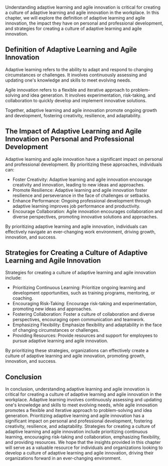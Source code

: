 
Understanding adaptive learning and agile innovation is critical for creating a culture of adaptive learning and agile innovation in the workplace. In this chapter, we will explore the definition of adaptive learning and agile innovation, the impact they have on personal and professional development, and strategies for creating a culture of adaptive learning and agile innovation.

Definition of Adaptive Learning and Agile Innovation
----------------------------------------------------

Adaptive learning refers to the ability to adapt and respond to changing circumstances or challenges. It involves continuously assessing and updating one's knowledge and skills to meet evolving needs.

Agile innovation refers to a flexible and iterative approach to problem-solving and idea generation. It involves experimentation, risk-taking, and collaboration to quickly develop and implement innovative solutions.

Together, adaptive learning and agile innovation promote ongoing growth and development, fostering creativity, resilience, and adaptability.

The Impact of Adaptive Learning and Agile Innovation on Personal and Professional Development
---------------------------------------------------------------------------------------------

Adaptive learning and agile innovation have a significant impact on personal and professional development. By prioritizing these approaches, individuals can:

* Foster Creativity: Adaptive learning and agile innovation encourage creativity and innovation, leading to new ideas and approaches.
* Promote Resilience: Adaptive learning and agile innovation foster resilience and perseverance in the face of challenges or setbacks.
* Enhance Performance: Ongoing professional development through adaptive learning improves job performance and productivity.
* Encourage Collaboration: Agile innovation encourages collaboration and diverse perspectives, promoting innovative solutions and approaches.

By prioritizing adaptive learning and agile innovation, individuals can effectively navigate an ever-changing work environment, driving growth, innovation, and success.

Strategies for Creating a Culture of Adaptive Learning and Agile Innovation
---------------------------------------------------------------------------

Strategies for creating a culture of adaptive learning and agile innovation include:

* Prioritizing Continuous Learning: Prioritize ongoing learning and development opportunities, such as training programs, mentoring, or coaching.
* Encouraging Risk-Taking: Encourage risk-taking and experimentation, promoting new ideas and approaches.
* Fostering Collaboration: Foster a culture of collaboration and diverse perspectives, encouraging open communication and teamwork.
* Emphasizing Flexibility: Emphasize flexibility and adaptability in the face of changing circumstances or challenges.
* Providing Resources: Provide resources and support for employees to pursue adaptive learning and agile innovation.

By prioritizing these strategies, organizations can effectively create a culture of adaptive learning and agile innovation, promoting growth, innovation, and success.

Conclusion
----------

In conclusion, understanding adaptive learning and agile innovation is critical for creating a culture of adaptive learning and agile innovation in the workplace. Adaptive learning involves continuously assessing and updating one's knowledge and skills to meet evolving needs, while agile innovation promotes a flexible and iterative approach to problem-solving and idea generation. Prioritizing adaptive learning and agile innovation has a significant impact on personal and professional development, fostering creativity, resilience, and adaptability. Strategies for creating a culture of adaptive learning and agile innovation include prioritizing continuous learning, encouraging risk-taking and collaboration, emphasizing flexibility, and providing resources. We hope that the insights provided in this chapter will serve as a valuable resource for individuals and organizations looking to develop a culture of adaptive learning and agile innovation, driving their organizations forward in an ever-changing environment.
